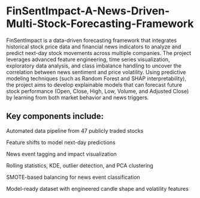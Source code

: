 # FinSentImpact-A-News-Driven-Multi-Stock-Forecasting-Framework
FinSentImpact is a data-driven forecasting framework that integrates historical stock price data and financial news indicators to analyze and predict next-day stock movements across multiple companies. The project leverages advanced feature engineering, time series visualization, exploratory data analysis, and class imbalance handling to uncover the correlation between news sentiment and price volatility. Using predictive modeling techniques (such as Random Forest and SHAP interpretability), the project aims to develop explainable models that can forecast future stock performance (Open, Close, High, Low, Volume, and Adjusted Close) by learning from both market behavior and news triggers.

## Key components include:

  Automated data pipeline from 47 publicly traded stocks
  
  Feature shifts to model next-day predictions
  
  News event tagging and impact visualization
  
  Rolling statistics, KDE, outlier detection, and PCA clustering
  
  SMOTE-based balancing for news event classification
  
  Model-ready dataset with engineered candle shape and volatility features

